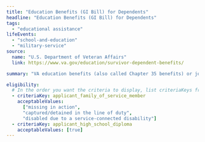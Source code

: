 ```yaml
---
title: "Education Benefits (GI Bill) for Dependents"
headline: "Education Benefits (GI Bill) for Dependents"
tags:
  - "educational assistance"
lifeEvents:
  - "school-and-education"
  - "military-service"
source:
  name: "U.S. Department of Veteran Affairs"
  link: https://www.va.gov/education/survivor-dependent-benefits/

summary: "VA education benefits (also called Chapter 35 benefits) or job training through a GI Bill program may be available for dependents and survivors of a veteran."

eligibility:
  # In the order you want the criteria to display, list criteriaKeys from the csv here, each followed by a comma-separated list of which values indicate eligibility for that criteria. Wrap individual values in quotes if they have inner commas.
  - criteriaKey: applicant_family_of_service_member
    acceptableValues:
      ["missing in action", 
      "captured/detained in the line of duty",
      "disabled due to a service-connected disability"]
  - criteriaKey: applicant_high_school_diploma
    acceptableValues: [true]
---
```

